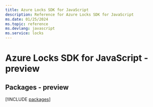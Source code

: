 ```yaml
---
title: Azure Locks SDK for JavaScript
description: Reference for Azure Locks SDK for JavaScript
ms.date: 01/25/2024
ms.topic: reference
ms.devlang: javascript
ms.service: locks
---
```

# Azure Locks SDK for JavaScript - preview
## Packages - preview
[!INCLUDE [packages](locks-index.md)]
